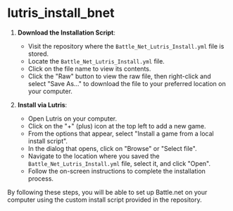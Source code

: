 # lutris_install_bnet
1. **Download the Installation Script**:
   - Visit the repository where the `Battle_Net_Lutris_Install.yml` file is stored.
   - Locate the `Battle_Net_Lutris_Install.yml` file.
   - Click on the file name to view its contents.
   - Click the "Raw" button to view the raw file, then right-click and select "Save As..." to download the file to your preferred location on your computer.

2. **Install via Lutris**:
   - Open Lutris on your computer.
   - Click on the "+" (plus) icon at the top left to add a new game.
   - From the options that appear, select "Install a game from a local install script".
   - In the dialog that opens, click on "Browse" or "Select file".
   - Navigate to the location where you saved the `Battle_Net_Lutris_Install.yml` file, select it, and click "Open".
   - Follow the on-screen instructions to complete the installation process.

By following these steps, you will be able to set up Battle.net on your computer using the custom install script provided in the repository.